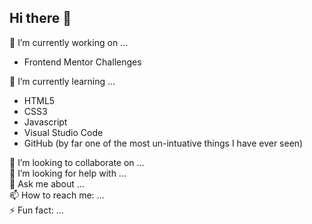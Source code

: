 ## Hi there 👋

<!--
**MadArtistPhoto/MadArtistPhoto** is a ✨ _special_ ✨ repository because its `README.md` (this file) appears on your GitHub profile.
-->

🔭 I’m currently working on ...
- Frontend Mentor Challenges

🌱 I’m currently learning ...
- HTML5
- CSS3
- Javascript
- Visual Studio Code
- GitHub (by far one of the most un-intuative things I have ever seen)

👯 I’m looking to collaborate on ...<br>
🤔 I’m looking for help with ...<br>
💬 Ask me about ...<br>
📫 How to reach me: ...<br>
⚡ Fun fact: ...
